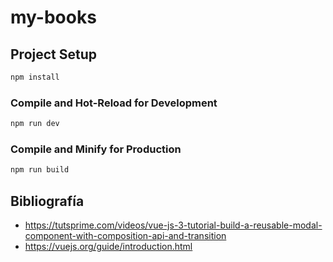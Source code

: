 # my-books

## Project Setup

```sh
npm install
```

### Compile and Hot-Reload for Development

```sh
npm run dev
```

### Compile and Minify for Production

```sh
npm run build
```


## Bibliografía
- https://tutsprime.com/videos/vue-js-3-tutorial-build-a-reusable-modal-component-with-composition-api-and-transition
- https://vuejs.org/guide/introduction.html
